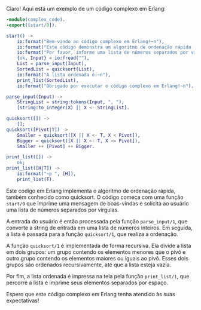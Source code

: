 Claro! Aqui está um exemplo de um código complexo em Erlang:

```erlang
-module(complex_code).
-export([start/0]).

start() ->
    io:format("Bem-vindo ao código complexo em Erlang!~n"),
    io:format("Este código demonstra um algoritmo de ordenação rápida (quicksort).~n"),
    io:format("Por favor, informe uma lista de números separados por vírgulas:~n"),
    {ok, Input} = io:fread(""),
    List = parse_input(Input),
    SortedList = quicksort(List),
    io:format("A lista ordenada é:~n"),
    print_list(SortedList),
    io:format("Obrigado por executar o código complexo em Erlang!~n").

parse_input(Input) ->
    StringList = string:tokens(Input, ", "),
    [string:to_integer(X) || X <- StringList].

quicksort([]) ->
    [];
quicksort([Pivot|T]) ->
    Smaller = quicksort([X || X <- T, X < Pivot]),
    Bigger = quicksort([X || X <- T, X >= Pivot]),
    Smaller ++ [Pivot] ++ Bigger.

print_list([]) ->
    ok;
print_list([H|T]) ->
    io:format("~p ", [H]),
    print_list(T).
```

Este código em Erlang implementa o algoritmo de ordenação rápida, também conhecido como quicksort. O código começa com uma função `start/0` que imprime uma mensagem de boas-vindas e solicita ao usuário uma lista de números separados por vírgulas.

A entrada do usuário é então processada pela função `parse_input/1`, que converte a string de entrada em uma lista de números inteiros. Em seguida, a lista é passada para a função `quicksort/1`, que realiza a ordenação.

A função `quicksort/1` é implementada de forma recursiva. Ela divide a lista em dois grupos: um grupo contendo os elementos menores que o pivô e outro grupo contendo os elementos maiores ou iguais ao pivô. Esses dois grupos são ordenados recursivamente, até que a lista esteja vazia.

Por fim, a lista ordenada é impressa na tela pela função `print_list/1`, que percorre a lista e imprime seus elementos separados por espaço.

Espero que este código complexo em Erlang tenha atendido às suas expectativas!